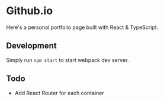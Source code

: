 # Github.io

Here's a personal portfolio page built with React & TypeScript.

## Development

Simply run `npm start` to start webpack dev server.

## Todo

- Add React Router for each container
